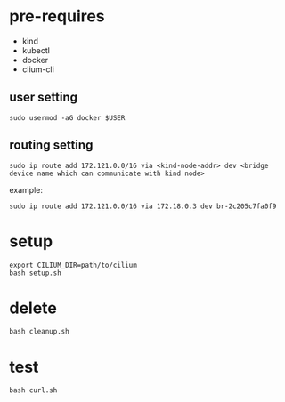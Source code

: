 # pre-requires
- kind
- kubectl
- docker
- clium-cli

## user setting
```
sudo usermod -aG docker $USER
```

## routing setting
```
sudo ip route add 172.121.0.0/16 via <kind-node-addr> dev <bridge device name which can communicate with kind node>
```

example:
```
sudo ip route add 172.121.0.0/16 via 172.18.0.3 dev br-2c205c7fa0f9 
```

# setup
```
export CILIUM_DIR=path/to/cilium
bash setup.sh
```

# delete
```
bash cleanup.sh
```

# test
```
bash curl.sh
```